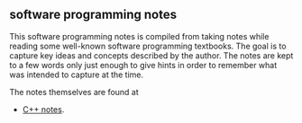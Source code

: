 ## software programming notes
This software programming notes is compiled from taking notes while reading some well-known software programming textbooks. The goal is to capture key ideas and concepts described by the author. The notes are kept to a few words only just enough to give hints in order to remember what was intended to capture at the time. 

The notes themselves are found at 
* [C++ notes](cplusplusnotes.md).
